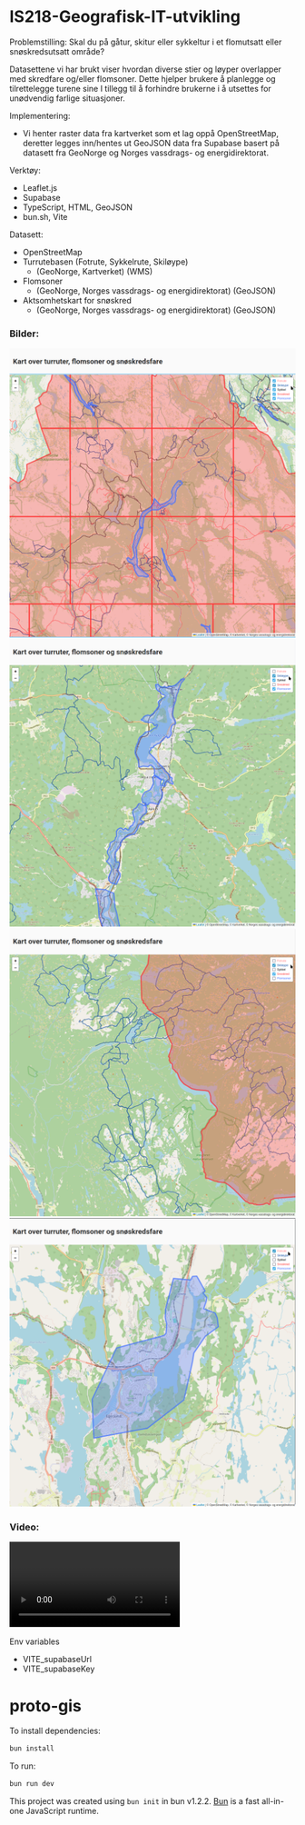 # IS218-Geografisk-IT-utvikling

Problemstilling: Skal du på gåtur, skitur eller sykkeltur i et flomutsatt eller snøskredsutsatt område? 

Datasettene vi har brukt viser hvordan diverse stier og løyper overlapper med skredfare og/eller flomsoner. Dette hjelper brukere å planlegge og tilrettelegge turene sine
I tillegg til å forhindre brukerne i å utsettes for unødvendig farlige situasjoner.

Implementering: 
- Vi henter raster data fra kartverket som et lag oppå OpenStreetMap, deretter legges inn/hentes ut GeoJSON data fra Supabase basert på datasett fra GeoNorge og Norges vassdrags- og energidirektorat. 

Verktøy: 
- Leaflet.js
- Supabase
- TypeScript, HTML, GeoJSON
- bun.sh, Vite

Datasett:
- OpenStreetMap
- Turrutebasen (Fotrute, Sykkelrute, Skiløype)
    -  (GeoNorge, Kartverket) (WMS)
- Flomsoner 
    - (GeoNorge, Norges vassdrags- og energidirektorat) (GeoJSON)
- Aktsomhetskart for snøskred 
    - (GeoNorge, Norges vassdrags- og energidirektorat) (GeoJSON)

### Bilder:

![alt text](image-3.png)
![alt text](image-4.png)
![alt text](image-5.png)
![alt text](image-6.png)

### Video:

<video controls src="2025-03-04 22-33-33.mp4" title="Prosjekt"></video>

<!-- ![alt text](image.png)
![alt text](image-1.png)
![alt text](image-2.png) -->

Env variables
- VITE_supabaseUrl
- VITE_supabaseKey

# proto-gis

To install dependencies:

```bash
bun install
```

To run:

```bash
bun run dev
```

This project was created using `bun init` in bun v1.2.2. [Bun](https://bun.sh) is a fast all-in-one JavaScript runtime.
